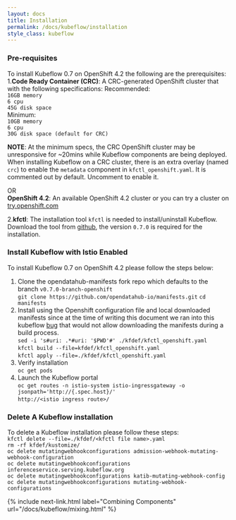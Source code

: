 ```yaml
---
layout: docs
title: Installation
permalink: /docs/kubeflow/installation
style_class: kubeflow
---
```


### Pre-requisites
To install Kubeflow 0.7 on OpenShift 4.2 the following are the prerequisites:  
1.**Code Ready Container (CRC)**:  A CRC-generated OpenShift cluster that with the following specifications:        Recommended:  
    `16GB memory`    
    `6 cpu`   
    `45G disk space`    
Minimum:  
    `10GB memory`    
    `6 cpu`    
    `30G disk space (default for CRC)`  
       
   **NOTE**: At the minimum specs, the CRC OpenShift cluster may be unresponsive for ~20mins while Kubeflow components are being deployed.  
   When installing Kubeflow on a CRC cluster, there is an extra overlay (named `crc`) to enable the `metadata` component in `kfctl_openshift.yaml`.  It is commented out by default.  Uncomment to enable it.   

  OR  
   **OpenShift 4.2**: An available OpenShift 4.2 cluster or you can try a cluster on [try.openshift.com](https://try.openshift.com)  
     
2.**kfctl**: The installation tool `kfctl` is needed to install/uninstall Kubeflow. Download the tool from [github](https://github.com/kubeflow/kubeflow/releases/), the version `0.7.0` is required for the installation.


### Install Kubeflow with Istio Enabled

To install Kubeflow 0.7 on OpenShift 4.2 please follow the steps below:  
1. Clone the opendatahub-manifests fork repo which defaults to the branch `v0.7.0-branch-openshift`  
    `git clone https://github.com/opendatahub-io/manifests.git`
    `cd manifests`
2. Install using the Openshift configuration file and local downloaded manifests since at the time of writing this document we ran into this kubeflow [bug](https://github.com/kubeflow/kubeflow/issues/4678) that would not allow downloading the manifests during a build process.  
    `sed -i 's#uri: .*#uri: '$PWD'#' ./kfdef/kfctl_openshift.yaml`  
     `kfctl build --file=kfdef/kfctl_openshift.yaml`  
     `kfctl apply --file=./kfdef/kfctl_openshift.yaml`  
3. Verify installation   
    `oc get pods`
4. Launch the Kubeflow portal  
    `oc get routes -n istio-system istio-ingressgateway -o jsonpath='http://{.spec.host}/'`  
    `http://<istio ingress route>/`  

### Delete A Kubeflow installation
To delete a Kubeflow installation please follow these steps:  
`kfctl delete --file=./kfdef/<kfctl file name>.yaml`  
`rm -rf kfdef/kustomize/`  
`oc delete mutatingwebhookconfigurations admission-webhook-mutating-webhook-configuration`  
`oc delete mutatingwebhookconfigurations inferenceservice.serving.kubeflow.org`  
`oc delete mutatingwebhookconfigurations katib-mutating-webhook-config`  
`oc delete mutatingwebhookconfigurations mutating-webhook-configurations`  

{% include next-link.html label="Combining Components" url="/docs/kubeflow/mixing.html" %}
